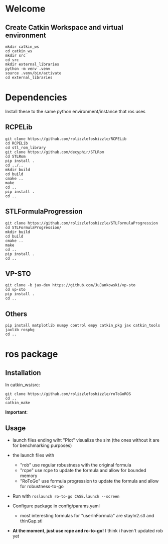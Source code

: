 # Welcome 
## Create Catkin Workspace and virtual environment
```
mkdir catkin_ws 
cd catkin_ws 
mkdir src 
cd src 
mkdir external_libraries
python -m venv .venv
source .venv/bin/activate
cd external_libraries
```

# Dependencies
Install these to the same python environment/instance that ros uses
## RCPELib
```
git clone https://github.com/rolizzlefoshizzle/RCPELib
cd RCPELib
cd stl_rom_library
git clone https://github.com/decyphir/STLRom
cd STLRom
pip install .
cd ../..
mkdir build
cd build
cmake ..
make
cd .. 
pip install .
cd ..
```

## STLFormulaProgression
```
git clone https://github.com/rolizzlefoshizzle/STLFormulaProgression
cd STLFormulaProgression/
mkdir build 
cd build 
cmake ..
make 
cd ..
pip install .
cd ..
```

## VP-STO
```
git clone -b jax-dev https://github.com/JuJankowski/vp-sto
cd vp-sto
pip install .
cd ..
```

## Others
```
pip install matplotlib numpy control empy catkin_pkg jax catkin_tools jaxlib rospkg
cd ..
```

# ros package
## Installation
In catkin_ws/src:
```
git clone https://github.com/rolizzlefoshizzle/roToGoROS
cd ..
catkin_make
```

**Important**: 
## Usage
- launch files ending wiht "Plot" visualize the sim (the ones without it are for benchmarking purposes)
- the launch files with 
    - "rob" use regular robustness with the original formula 
    - "rcpe" use rcpe to update the formula and allow for bounded memory 
    - "RoToGo" use formula progression to update the formula and allow for robustness-to-go
- Run with `roslaunch ro-to-go CASE.launch --screen`
- Configure package in config/params.yaml
    - most interesting formulas for "userInFormula" are stayIn2.stl and thinGap.stl

- **At the moment, just use rcpe and ro-to-go!** I think i haven't updated rob yet


